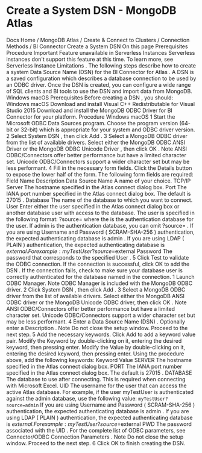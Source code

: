 # Create a System DSN - MongoDB Atlas


Docs Home / MongoDB Atlas / Create & Connect to Clusters / Connection Methods / BI Connector Create a System DSN On this page Prerequisites Procedure Important Feature unavailable in Serverless Instances Serverless instances don't support this
feature at this time. To learn more, see Serverless Instance Limitations . The following steps describe how to create a system Data Source
Name (DSN) for the BI Connector for Atlas . A DSN is a saved
configuration which describes a database connection to be
used by an ODBC driver.
Once the DSN is created, you can configure a wide
range of SQL clients and BI tools to use the DSN and import
data from MongoDB. Windows macOS Prerequisites Before creating a DSN , you should: Windows macOS Download and install Visual C++ Redistributable for Visual Studio 2015 Download and install the MongoDB ODBC Driver for BI Connector for your platform. Procedure Windows macOS 1 Start the Microsoft ODBC Data Sources program. Choose the program version (64-bit or 32-bit) which is
appropriate for your system and ODBC driver version. 2 Select System DSN , then click Add . 3 Select a MongoDB ODBC driver from the list of available drivers. Select either the MongoDB ODBC ANSI Driver or the MongoDB ODBC Unicode Driver , then click OK . Note ANSI ODBC/Connectors offer better performance but have a limited
character set. Unicode ODBC/Connectors support a wider character
set but may be less performant. 4 Fill in the necessary form fields. Click the Details button to expose the lower half of the form. The following form fields are required: Field Name Description Data Source Name A name of your choice. TCP/IP Server The hostname specified in the Atlas connect dialog box. Port The IANA port number specified in the Atlas connect dialog box. The default is 27015 . Database The name of the database to which you want to connect. User Enter either the user specified in the Atlas connect dialog box
or another database user with access to the database. The user is specified in the following format: <username>?source=<database-name> where the <database-name> is the authentication database
for the user. If admin is the authentication database,
you can omit ?source=<database-name> . If you are using Username and Password ( SCRAM-SHA-256 )
authentication, the expected authenticating database is admin . If you are using LDAP ( PLAIN ) authentication, the
expected authenticating database is $external . For example: myTestUser?source=$external Password The password that corresponds to the specified User . 5 Click Test to validate the ODBC connection. If the connection is successful, click OK to add the DSN . If the connection fails,
check to make sure your database user is correctly authenticated for
the database named in the connection. 1 Launch ODBC Manager. Note ODBC Manager is included with the MongoDB ODBC driver. 2 Click System DSN , then click Add . 3 Select a MongoDB ODBC driver from the list of available drivers. Select either the MongoDB ANSI ODBC driver or the MongoDB Unicode ODBC driver, then click OK . Note ANSI ODBC/Connectors offer better performance but have a limited
character set. Unicode ODBC/Connectors support a wider character
set but may be less performant. 4 Enter a Data Source Name (DSN) . Optionally enter a Description . Note Do not close the setup window. Proceed to the next step. 5 Add the necessary keywords. Click Add to add a keyword value pair. Modify the Keyword by double-clicking on it, entering
the desired keyword, then pressing enter. Modify the Value by double-clicking on it, entering the
desired keyword, then pressing enter. Using the procedure above, add the following keywords: Keyword Value SERVER The hostname specified in the Atlas connect dialog box. PORT The IANA port number specified in the Atlas connect dialog box. The default is 27015 . DATABASE The database to use after connecting. This is required when connecting with Microsoft Excel. UID The username for the user that can access the active Atlas database. For example, if the user myTestUser is authenticated
against the admin database, use the following value: ``myTestUser?source=admin`` If you are using Username and Password ( SCRAM-SHA-256 )
authentication, the expected authenticating database is admin . If you are using LDAP ( PLAIN ) authentication, the
expected authenticating database is $external . For example: myTestUser?source=$external PWD The password associated with the UID . For the complete list of ODBC parameters, see Connector/ODBC Connection Parameters . Note Do not close the setup window. Proceed to the next step. 6 Click OK to finish creating the DSN.
